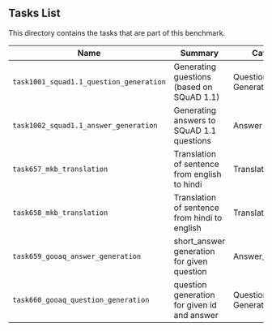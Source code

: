 ## Tasks List 

This directory contains the tasks that are part of this benchmark. 


Name | Summary | Category
---- | ----------- | --------
`task1001_squad1.1_question_generation` | Generating guestions (based on SQuAD 1.1) | Question Generation  
`task1002_squad1.1_answer_generation` | Generating answers to SQuAD 1.1 questions | Answer Generation
`task657_mkb_translation`|Translation of sentence from english to hindi|Translation
`task658_mkb_translation`|Translation of sentence from hindi to english|Translation 
`task659_gooaq_answer_generation`|short_answer generation for given question|Answer_Generation
`task660_gooaq_question_generation`|question generation for given id and answer|Question Generation
